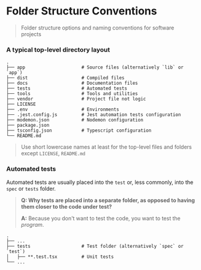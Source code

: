 Folder Structure Conventions
============================

> Folder structure options and naming conventions for software projects

### A typical top-level directory layout

    .
    ├── app                     # Source files (alternatively `lib` or `app`)
    ├── dist                    # Compiled files 
    ├── docs                    # Documentation files 
    ├── tests                   # Automated tests 
    ├── tools                   # Tools and utilities
    ├── vendor                  # Project file not logic
    ├── LICENSE                 
    ├── .env                    # Environments
    ├── .jest.config.js         # Jest automation tests configuration
    ├── modemon.json            # Nodemon configuration
    ├── package.json            
    ├── tsconfig.json           # Typescript configuration
    └── README.md

> Use short lowercase names at least for the top-level files and folders except
> `LICENSE`, `README.md`


### Automated tests

Automated tests are usually placed into the `test` or, less commonly, into the `spec` or `tests` folder.

> **Q: Why tests are placed into a separate folder, as opposed to having them closer to the code under test?**
>
> **A:** Because you don't want to test the code, you want to test the *program*.

    .
    ├── ...
    ├── tests                   # Test folder (alternatively `spec` or `test`)
    │   ├── **.test.tsx         # Unit tests
    └── ...

